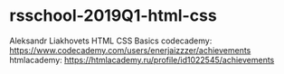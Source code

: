 # rsschool-2019Q1-html-css
Aleksandr Liakhovets
HTML CSS Basics 
codecademy: https://www.codecademy.com/users/enerjaizzzer/achievements
htmlacademy: https://htmlacademy.ru/profile/id1022545/achievements